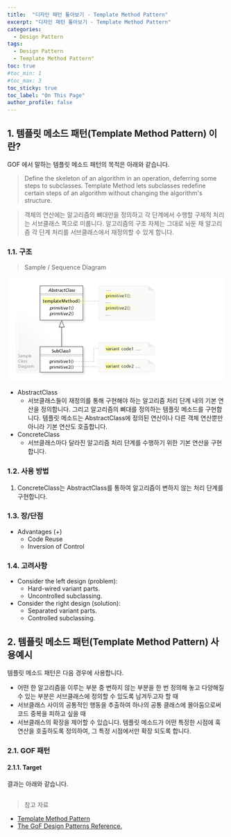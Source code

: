 ```yaml
---
title:  "디자인 패턴 톺아보기 - Template Method Pattern"
excerpt: "디자인 패턴 톺아보기 - Template Method Pattern"
categories:
  - Design Pattern
tags:
  - Design Pattern
  - Template Method Pattern"
toc: true
#toc_min: 1
#toc_max: 3
toc_sticky: true
toc_label: "On This Page"
author_profile: false
---
```


## 1. 템플릿 메소드 패턴(Template Method Pattern) 이란?

GOF 에서 말하는 템플릿 메소드 패턴의 목적은 아래와 같습니다.

> Define the skeleton of an algorithm in an operation, deferring some steps to sub­classes. Template Method lets subclasses redefine certain steps of an algorithm without changing the algorithm's structure.

> 객체의 연산에는 알고리즘의 뼈대만을 정의하고 각 단계에서 수행할 구체적 처리는 서브클래스 쪽으로 미룹니다. 알고리즘의 구조 자체는 그대로 놔둔 채 알고리즘 각 단계 처리를 서브클래스에서 재정의할 수 있게 합니다.

### 1.1. 구조

> Sample / Sequence Diagram

![image](/assets/images/design_pattern/templatemethod_pattern.jpeg)

* AbstractClass
  * 서브클래스들이 재정의를 통해 구현해야 하는 알고리즘 처리 단계 내의 기본 연산을 정의합니다. 그리고 알고리즘의 뼈대를 정의하는 템플릿 메소드를 구현합니다. 템플릿 메소드는 AbstractClass에 정의된 연산이나 다른 객체 연산뿐만 아니라 기본 연산도 호출합니다.
* ConcreteClass
  * 서브클래스마다 달라진 알고리즘 처리 단계를 수행하기 위한 기본 연산을 구현합니다.

### 1.2. 사용 방법

1. ConcreteClass는 AbstractClass를 통하여 알고리즘이 변하지 않는 처리 단계를 구현합니다.

### 1.3. 장/단점
* Advantages (+)
    * Code Reuse
    * Inversion of Control

### 1.4. 고려사항

* Consider the left design (problem):
    * Hard-wired variant parts.
    * Uncontrolled subclassing.
* Consider the right design (solution):
    * Separated variant parts.
    * Controlled subclassing.

## 2. 템플릿 메소드 패턴(Template Method Pattern) 사용예시

템플릿 메소드 패턴은 다음 경우에 사용합니다.

* 어떤 한 알고리즘을 이루는 부분 중 변하지 않는 부분을 한 번 정의해 놓고 다양해질 수 있는 부분은 서브클래스에 정의할 수 있도록 남겨두고자 할 때
* 서브클래스 사이의 공통적인 행동을 추출하여 하나의 공통 클래스에 몰아둠으로써 코드 중복을 피하고 싶을 때
* 서브클래스의 확장을 제어할 수 있습니다. 템플릿 메소드가 어떤 특정한 시점에 훅 연산을 호출하도록 정의하여, 그 특정 시점에서만 확장 되도록 합니다.

### 2.1. GOF 패턴

#### 2.1.1. Target

결과는 아래와 같습니다.

```
```

> 참고 자료

* [Template Method Pattern](https://en.wikipedia.org/wiki/Template_method_pattern)
* [The GoF Design Patterns Reference.](http://w3sdesign.com/index0100.php)
